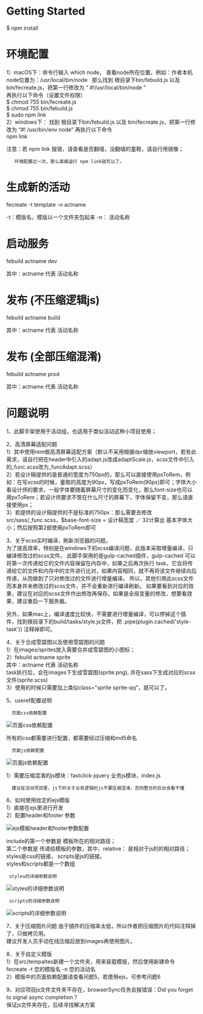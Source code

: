 
# Getting Started

$ npm install 

# 环境配置
1）macOS下：命令行输入 which node， 查看node所在位置，例如：作者本机node位置为：/usr/local/bin/node   
那么找到 根目录下bin/febuild.js 以及 bin/fecreate.js，把第一行修改为 “ #!/usr/local/bin/node ”    
再执行以下命令（设置文件权限）  
$ chmod 755 bin/fecreate.js   
$ chmod 755 bin/febuild.js  
$ sudo npm link     
2）windows下： 找到 根目录下bin/febuild.js 以及 bin/fecreate.js，把第一行修改为 “#! /usr/bin/env node”
再执行以下命令   
npm link   

注意：若 npm link 报错，请查看是否翻墙，没翻墙的童鞋，请自行用镜像；     
     
       环境配置过一次，那么直接运行 npm link就可以了。

# 生成新的活动

fecreate -t template -n actname

-t：模版名，模版以一个文件夹包起来
-n： 活动名称

# 启动服务

febuild actname dev

其中：actname 代表 活动名称

# 发布 (不压缩逻辑js)

febuild actname build

其中：actname 代表 活动名称

# 发布 (全部压缩混淆)

febuild actname prod

其中：actname 代表 活动名称

# 问题说明

1、此脚手架使用于活动组，也适用于类似活动这种小项目使用；

2、高清屏幕适配问题  
   1）其中使用rem做高清屏幕适配方案（默认不采用根据dpr缩放viewport，若有此需求，请自行把在header中引入的adapt.js改成adaptScale.js，scss文件中引入的_func.scss改为_funcAdapt.scss）  
   2）若设计稿提供的是普通的宽度为750px的，那么可以直接使用pxToRem，例如：在写scss的时候，量取的高度为90px，写成pxToRem(90px)即可；字体大小看设计师的要求，一般字体要随着屏幕尺寸的变化而变化，那么font-size也可以用pxToRem；若设计师要求不管在什么尺寸的屏幕下，字体保留不变，那么请直接使用px；  
   3）若提供的设计稿提供的不是标准的750px：那么需要去修改src/sass/_func.scss，$base-font-size = 设计稿宽度 ／ 32计算出 基本字体大小；然后按照第2部使用pxToRem即可  

3、关于scss实时编译，刷新浏览器的问题。  
   为了提高效率，特别是在windows下的scss编译问题，此版本采取增量编译，只编译修改过的scss文件。
   此脚手架用的是gulp-cached插件，gulp-cached 可以将第一次传递给它的文件内容保留在内存中，如果之后再次执行 task，它会将传递给它的文件和内存中的文件进行比对，如果内容相同，就不再将该文件继续向后传递，从而做到了只对修改过的文件进行增量编译。
   所以，其他引用此scss文件而本身并未修改过的scss文件，并不会重新进行编译刷新。
   如果要看到对应的效果，建议在对应的scss文件作出修改再保存。如果是全局变量的修改，想要看效果，建议重启一下服务器。

   另外，如果mac上，编译速度比较快，不需要进行增量编译，可以停掉这个插件，找到根目录下的build/tasks/style.js文件，把 .pipe(plugin.cached('style-task')) 注释掉即可。

4、关于合成雪碧图以及使用雪碧图的问题  
   1）在images/sprites放入需要合并成雪碧图的小图标；  
   2）febuild actname sprite  
      其中：actname 代表 活动名称  
      task执行后，会在images下生成雪碧图(sprite.png), 并在sass下生成对应的scss文件(sprite.scss)  
   3）使用的时候只需要加上类似class="sprite sprite-qq"，就可以了。  

5、useref配置说明

      页面css依赖配置
   ![页面css依赖配置](https://github.com/simona1989/readme-images/blob/master/pic0.png)
   
   所有的css都需要进行配置，都需要经过压缩和md5命名
   
      页面js依赖配置
   ![页面js依赖配置](https://github.com/simona1989/readme-images/blob/master/pic1.png)

   1）需要压缩混淆的js模块：fastclick-jquery
      业务js模块，index.js

      建议在活动项目里，js下的关于业务逻辑的js不要压缩混淆，否则整合的后台会看不懂

6、如何使用给定的ejs模版   
   1）直接在ejs里进行开发   
   2）配置header和footer 参数    

   ![ejs模板header和footer参数配置](https://github.com/simona1989/readme-images/blob/master/pic2.png)  

   include的第一个参数是 模板所在的相对路径；    
   第二个参数是 传递给模板的参数，其中，relative： 是相对于js的的相对路径； styles是css的链接， scripts是js的链接。    
   styles和scripts都是一个数组

     styles的详细参数说明   

   ![styles的详细参数说明](https://github.com/simona1989/readme-images/blob/master/pic3.png)  

     scripts的详细参数说明   

   ![scripts的详细参数说明](https://github.com/simona1989/readme-images/blob/master/pic4.png)    

7、关于压缩图片问题
   由于插件的压缩率太低，所以作者把压缩图片的代码注释掉了，只做拷贝用。     
   建议开发人员手动在线压缩后放到images再使用图片。    

8、关于自定义模版   
   1）在src/tempaltes新建一个文件夹，用来装载模版，然后使用新建命令 fecreate -t 您的模版名 -n 您的活动名    
   2）模版中的页面依赖配置请查看问题5，若使用ejs，可参考问题6   
   
9、对应项目js文件文件夹不存在，browserSync任务会报错误：Did you forget to signal async completion？    
   保证js文件夹存在，后续寻找解决方案


